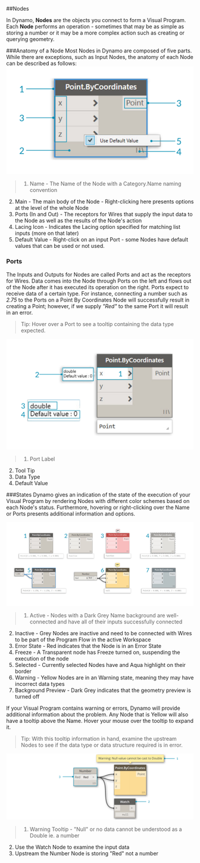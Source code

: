 ##Nodes

In Dynamo, **Nodes** are the objects you connect to form a Visual Program. Each **Node** performs an operation - sometimes that may be as simple as storing a number or it may be a more complex action such as creating or querying geometry.

###Anatomy of a Node
Most Nodes in Dynamo are composed of five parts. While there are exceptions, such as Input Nodes, the anatomy of each Node can be described as follows:
![Node Breakdown Point by Coordinates](images/3-1/00-AnatomyOfANode.png)
>1. Name - The Name of the Node with a Category.Name naming convention
2. Main - The main body of the Node - Right-clicking here presents options at the level of the whole Node
3. Ports (In and Out) - The receptors for Wires that supply the input data to the Node as well as the results of the Node's action
4. Lacing Icon - Indicates the Lacing option specified for matching list inputs (more on that later)
5. Default Value - Right-click on an input Port - some Nodes have default values that can be used or not used.

### Ports
The Inputs and Outputs for Nodes are called Ports and act as the receptors for Wires. Data comes into the Node through Ports on the left and flows out of the Node after it has executed its operation on the right. Ports expect to receive data of a certain type. For instance, connecting a number such as *2.75* to the Ports on a Point By Coordinates Node will successfully result in creating a Point; however, if we supply *"Red"* to the same Port it will result in an error.

> Tip: Hover over a Port to see a tooltip containing the data type expected.

![Port Labels-Point by Coordinates](images/3-1/01-Ports.png)
>1. Port Label
2. Tool Tip
3. Data Type
4. Default Value

###States
Dynamo gives an indication of the state of the execution of your Visual Program by rendering Nodes with different color schemes based on each Node's status. Furthermore, hovering or right-clicking over the Name or Ports presents additional information and options.

![States](images/3-1/02-States2.png)

>1. Active - Nodes with a Dark Grey Name background are well-connected and have all of their inputs successfully connected
2. Inactive - Grey Nodes are inactive and need to be connected with Wires to be part of the Program Flow in the active Workspace
3. Error State - Red indicates that the Node is in an Error State
4. Freeze - A Transparent node has Freeze turned on, suspending the execution of the node
5. Selected - Currently selected Nodes have and Aqua highlight on their border
6. Warning - Yellow Nodes are in an Warning state, meaning they may have incorrect data types
7. Background Preview - Dark Grey indicates that the geometry preview is turned off 

If your Visual Program contains warning or errors, Dynamo will provide additional information about the problem. Any Node that is Yellow will also have a tooltip above the Name. Hover your mouse over the tooltip to expand it.

> Tip: With this tooltip information in hand, examine the upstream Nodes to see if the data type or data structure required is in error.

![Node Errors Tooltip](images/3-1/03-WarningTooltip.png)

> 1. Warning Tooltip - "Null" or no data cannot be understood as a Double ie. a number
2. Use the Watch Node to examine the input data
3. Upstream the Number Node is storing "Red" not a number











